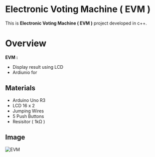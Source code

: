 # Electronic Voting Machine ( EVM )

This is **Electronic Voting Machine ( EVM )** project developed in c++.

# Overview
**EVM :**
-   Display result using LCD
-   Ardiunio for

## Materials

-   Arduino Uno R3
-   LCD 16 x 2
-   Jumping Wires
-   5 Push Buttons
-   Resisitor ( 1kΩ )

## Image

![EVM](https://drive.google.com/file/d/1Z7xc0YdSDPbMg4X5Td9g65s2J6TSbLGA/view?usp=drive_link)
